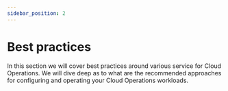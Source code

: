 ```yaml
---
sidebar_position: 2
---
```

# Best practices

In this section we will cover best practices around various service for Cloud Operations.  We will dive deep as to what are the recommended approaches for configuring and operating your Cloud Operations workloads.